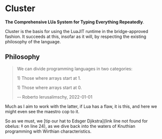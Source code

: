 # Cluster


  **The Comprehensive LUa System for Typing Everything Repeatedly**\.

Cluster is the basis for using the LuaJIT runtime in the bridge\-approved
fashion\.  It succeeds at this, insofar as it will, by respecting the existing
philosophy of the language\.


## Philosophy

> We can divide programming languages in two categories:
>
>  1\) Those where arrays start at 1\.
>
>  1\) Those where arrays start at 0\.
>
> \-\- Roberto Ierusalimschy, 2022\-01\-01

  Much as I aim to work with the latter, if Lua has a flaw, it is this, and
here we might even see the maestro cop to it\.

So as we must, we [tip our hat to Edsger Djikstra](link line not found for obelus: ‡ on line 24), as we dive back into
the waters of Knuthian programming with Wirthian characteristics\.
